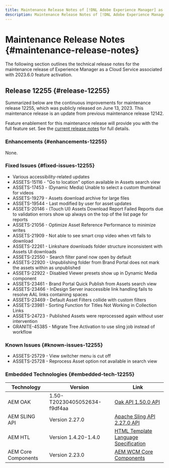 ```yaml
---
title: Maintenance Release Notes of [!DNL Adobe Experience Manager] as a Cloud Service associated with 2023.6.0 feature activation.
description: Maintenance Release Notes of [!DNL Adobe Experience Manager] as a Cloud Service associated with 2023.6.0 feature activation.
---
```

# Maintenance Release Notes {#maintenance-release-notes}

The following section outlines the technical release notes for the maintenance release of Experience Manager as a Cloud Service associated with 2023.6.0 feature activation.

## Release 12255 {#release-12255}
 
Summarized below are the continuous improvements for maintenance release 12255, which was publicly released on June 13, 2023. This maintenance release is an update from previous maintenance release 12142.

Feature enablement for this maintenance release will provide you with the full feature set. See the [current release notes](/help/release-notes/release-notes-cloud/release-notes-current.md) for full details.

### Enhancements {#enhancements-12255}

None.

### Fixed Issues {#fixed-issues-12255}

- Various accessibility-related updates
- ASSETS-15116 - "Go to location" option available in Assets search view 
- ASSETS-17453 - (Dynamic Media) Unable to select a custom thumbnail for videos
- ASSETS-19279 - Assets download archive for large files
- ASSETS-19544 - Last modified by user for asset updates
- ASSETS-20146 - (Touch UI) Assets Download Report Failed Reports due to validation errors show up always on the top of the list page for reports
- ASSETS-21056 - Optimize Asset Reference Performance to minimize writes
- ASSETS-21909 - Not able to see smart crop video when vtt fails to download
- ASSETS-22261 - Linkshare downloads folder structure inconsistent with Assets UI downloads
- ASSETS-22550 - Search filter panel now open by default 
- ASSETS-22920 - Unpublishing folder from Brand Portal does not mark the assets within as unpublished
- ASSETS-22922 - Disabled Viewer presets show up in Dynamic Media component
- ASSETS-23461 - Brand Portal Quick Publish from Assets search view 
- ASSETS-23466 - InDesign Server inaccessible link handling fails to resolve AAL links containing spaces
- ASSETS-23469 - Default Asset Filters collide with custom filters
- ASSETS-23981 - Sorting Function for Titles Not Working in Collection Links
- ASSETS-24723 - Published Assets were reprocessed again without user intervention
- GRANITE-45385 - Migrate Tree Activation to use sling job instead of workflow

### Known Issues {#known-issues-12255}

- ASSETS-25729 - View switcher menu is cut off 
- ASSETS-25728 - Reprocess Asset option not available in search view

### Embedded Technologies {#embedded-tech-12255}

|Technology|Version|Link|
|---|---|---|
|AEM OAK |1.50-T20230405052634-f9df4aa|[Oak API 1.50.0 API](https://www.javadoc.io/doc/org.apache.jackrabbit/oak-api/1.50.0/index.html)| 
|AEM SLING API |Version 2.27.0 |[Apache Sling API 2.27.0 API](https://www.javadoc.io/doc/org.apache.sling/org.apache.sling.api/latest/index.html)|
|AEM HTL|Version 1.4.20-1.4.0 |[HTML Template Language Specification](https://github.com/adobe/htl-spec)|
|AEM Core Components|Version 2.23.0|[AEM WCM Core Components](https://github.com/adobe/aem-core-wcm-components)|
